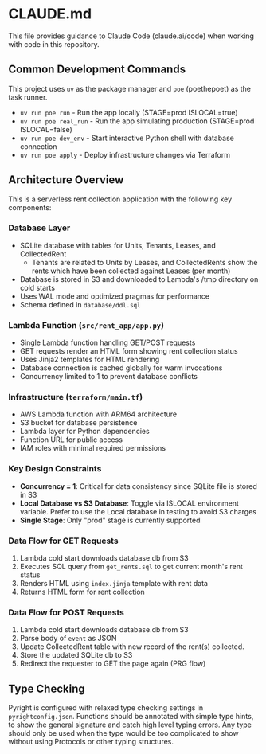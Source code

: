 # CLAUDE.md

This file provides guidance to Claude Code (claude.ai/code) when working with code in this repository.

## Common Development Commands

This project uses `uv` as the package manager and `poe` (poethepoet) as the task runner.

- `uv run poe run` - Run the app locally (STAGE=prod ISLOCAL=true)
- `uv run poe real_run` - Run the app simulating production (STAGE=prod ISLOCAL=false)
- `uv run poe dev_env` - Start interactive Python shell with database connection
- `uv run poe apply` - Deploy infrastructure changes via Terraform

## Architecture Overview

This is a serverless rent collection application with the following key components:

### Database Layer
- SQLite database with tables for Units, Tenants, Leases, and CollectedRent
    - Tenants are related to Units by Leases, and CollectedRents show the rents which have been collected against Leases (per month)
- Database is stored in S3 and downloaded to Lambda's /tmp directory on cold starts
- Uses WAL mode and optimized pragmas for performance
- Schema defined in `database/ddl.sql`

### Lambda Function (`src/rent_app/app.py`)
- Single Lambda function handling GET/POST requests
- GET requests render an HTML form showing rent collection status
- Uses Jinja2 templates for HTML rendering
- Database connection is cached globally for warm invocations
- Concurrency limited to 1 to prevent database conflicts

### Infrastructure (`terraform/main.tf`)
- AWS Lambda function with ARM64 architecture
- S3 bucket for database persistence
- Lambda layer for Python dependencies
- Function URL for public access
- IAM roles with minimal required permissions

### Key Design Constraints
- **Concurrency = 1**: Critical for data consistency since SQLite file is stored in S3
- **Local Database vs S3 Database**: Toggle via ISLOCAL environment variable. Prefer to use the Local database in testing to avoid S3 charges
- **Single Stage**: Only "prod" stage is currently supported

### Data Flow for GET Requests
1. Lambda cold start downloads database.db from S3
2. Executes SQL query from `get_rents.sql` to get current month's rent status
3. Renders HTML using `index.jinja` template with rent data
4. Returns HTML form for rent collection

### Data Flow for POST Requests
1. Lambda cold start downloads database.db from S3
2. Parse body of `event` as JSON
3. Update CollectedRent table with new record of the rent(s) collected.
4. Store the updated SQLite db to S3
5. Redirect the requester to GET the page again (PRG flow)

## Type Checking
Pyright is configured with relaxed type checking settings in `pyrightconfig.json`. Functions should be annotated with simple type hints, to show the general signature and catch high level typing errors. Any type should only be used when the type would be too complicated to show without using Protocols or other typing structures.
